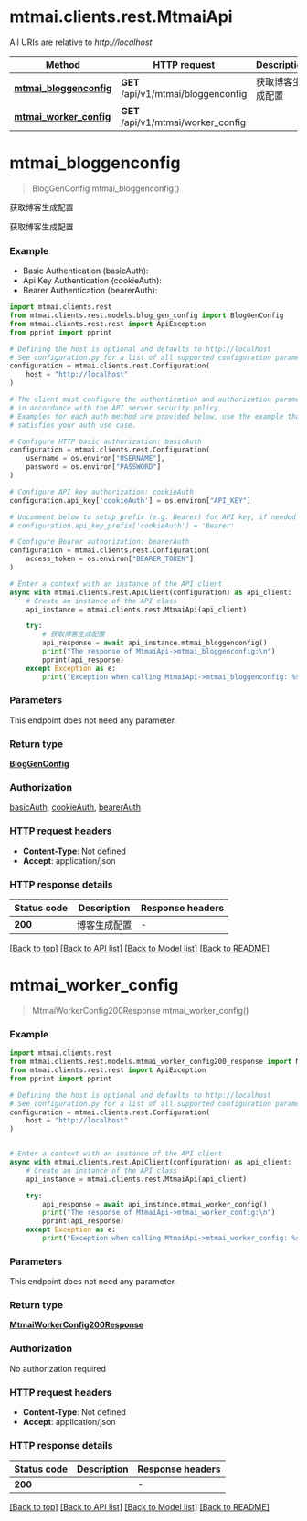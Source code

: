 # mtmai.clients.rest.MtmaiApi

All URIs are relative to *http://localhost*

Method | HTTP request | Description
------------- | ------------- | -------------
[**mtmai_bloggenconfig**](MtmaiApi.md#mtmai_bloggenconfig) | **GET** /api/v1/mtmai/bloggenconfig | 获取博客生成配置
[**mtmai_worker_config**](MtmaiApi.md#mtmai_worker_config) | **GET** /api/v1/mtmai/worker_config | 


# **mtmai_bloggenconfig**
> BlogGenConfig mtmai_bloggenconfig()

获取博客生成配置

获取博客生成配置

### Example

* Basic Authentication (basicAuth):
* Api Key Authentication (cookieAuth):
* Bearer Authentication (bearerAuth):

```python
import mtmai.clients.rest
from mtmai.clients.rest.models.blog_gen_config import BlogGenConfig
from mtmai.clients.rest.rest import ApiException
from pprint import pprint

# Defining the host is optional and defaults to http://localhost
# See configuration.py for a list of all supported configuration parameters.
configuration = mtmai.clients.rest.Configuration(
    host = "http://localhost"
)

# The client must configure the authentication and authorization parameters
# in accordance with the API server security policy.
# Examples for each auth method are provided below, use the example that
# satisfies your auth use case.

# Configure HTTP basic authorization: basicAuth
configuration = mtmai.clients.rest.Configuration(
    username = os.environ["USERNAME"],
    password = os.environ["PASSWORD"]
)

# Configure API key authorization: cookieAuth
configuration.api_key['cookieAuth'] = os.environ["API_KEY"]

# Uncomment below to setup prefix (e.g. Bearer) for API key, if needed
# configuration.api_key_prefix['cookieAuth'] = 'Bearer'

# Configure Bearer authorization: bearerAuth
configuration = mtmai.clients.rest.Configuration(
    access_token = os.environ["BEARER_TOKEN"]
)

# Enter a context with an instance of the API client
async with mtmai.clients.rest.ApiClient(configuration) as api_client:
    # Create an instance of the API class
    api_instance = mtmai.clients.rest.MtmaiApi(api_client)

    try:
        # 获取博客生成配置
        api_response = await api_instance.mtmai_bloggenconfig()
        print("The response of MtmaiApi->mtmai_bloggenconfig:\n")
        pprint(api_response)
    except Exception as e:
        print("Exception when calling MtmaiApi->mtmai_bloggenconfig: %s\n" % e)
```



### Parameters

This endpoint does not need any parameter.

### Return type

[**BlogGenConfig**](BlogGenConfig.md)

### Authorization

[basicAuth](../README.md#basicAuth), [cookieAuth](../README.md#cookieAuth), [bearerAuth](../README.md#bearerAuth)

### HTTP request headers

 - **Content-Type**: Not defined
 - **Accept**: application/json

### HTTP response details

| Status code | Description | Response headers |
|-------------|-------------|------------------|
**200** | 博客生成配置 |  -  |

[[Back to top]](#) [[Back to API list]](../README.md#documentation-for-api-endpoints) [[Back to Model list]](../README.md#documentation-for-models) [[Back to README]](../README.md)

# **mtmai_worker_config**
> MtmaiWorkerConfig200Response mtmai_worker_config()



### Example


```python
import mtmai.clients.rest
from mtmai.clients.rest.models.mtmai_worker_config200_response import MtmaiWorkerConfig200Response
from mtmai.clients.rest.rest import ApiException
from pprint import pprint

# Defining the host is optional and defaults to http://localhost
# See configuration.py for a list of all supported configuration parameters.
configuration = mtmai.clients.rest.Configuration(
    host = "http://localhost"
)


# Enter a context with an instance of the API client
async with mtmai.clients.rest.ApiClient(configuration) as api_client:
    # Create an instance of the API class
    api_instance = mtmai.clients.rest.MtmaiApi(api_client)

    try:
        api_response = await api_instance.mtmai_worker_config()
        print("The response of MtmaiApi->mtmai_worker_config:\n")
        pprint(api_response)
    except Exception as e:
        print("Exception when calling MtmaiApi->mtmai_worker_config: %s\n" % e)
```



### Parameters

This endpoint does not need any parameter.

### Return type

[**MtmaiWorkerConfig200Response**](MtmaiWorkerConfig200Response.md)

### Authorization

No authorization required

### HTTP request headers

 - **Content-Type**: Not defined
 - **Accept**: application/json

### HTTP response details

| Status code | Description | Response headers |
|-------------|-------------|------------------|
**200** |  |  -  |

[[Back to top]](#) [[Back to API list]](../README.md#documentation-for-api-endpoints) [[Back to Model list]](../README.md#documentation-for-models) [[Back to README]](../README.md)

